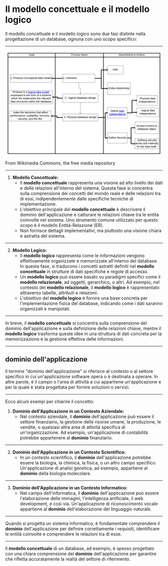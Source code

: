 # Il modello concettuale e il modello logico

Il modello concettuale e il modello logico sono due fasi distinte nella progettazione di un database, ognuna con uno scopo specifico:

---

![From Wikimedia Commons, the free media repository](Process_of_database_design_v2.png)

From Wikimedia Commons, the free media repository

---

1. **Modello Concettuale:**
   - Il **modello concettuale** rappresenta una visione ad alto livello dei dati e delle relazioni all'interno del sistema. Questa fase si concentra sulla comprensione dei concetti del mondo reale e delle relazioni tra di essi, indipendentemente dalle specifiche tecniche di implementazione.
   - L'obiettivo principale del **modello concettuale** è descrivere il dominio dell'applicazione e catturare le relazioni chiave tra le entità coinvolte nel sistema. Uno strumento comune utilizzato per questo scopo è il modello Entità-Relazione (ER).
   - Non fornisce dettagli implementativi, ma piuttosto una visione chiara e astratta del sistema.

---

2. **Modello Logico:**
   - Il **modello logico** rappresenta come le informazioni vengono effettivamente organizzate e memorizzate all'interno del database. In questa fase, si traducono i concetti astratti definiti nel **modello concettuale** in strutture di dati specifiche e regole di accesso.
   - Un **modello logico** può essere basato su paradigmi specifici come il **modello relazionale**, ad oggetti, gerarchico, o altri. Ad esempio, nel contesto del **modello relazionale**, il **modello logico** è rappresentato attraverso tabelle, attributi e relazioni.
   - L'obiettivo del **modello logico** è fornire una base concreta per l'implementazione fisica del database, indicando come i dati saranno organizzati e manipolati.

---

In breve, il **modello concettuale** si concentra sulla comprensione del dominio dell'applicazione e sulla definizione delle relazioni chiave, mentre il **modello logico** trasforma queste idee in una struttura di dati concreta per la memorizzazione e la gestione effettiva delle informazioni.

---

## dominio dell'applicazione

Il termine "dominio dell'applicazione" si riferisce al contesto o al settore specifico in cui un'applicazione software opera o è destinata a operare. In altre parole, è il campo o l'area di attività a cui appartiene un'applicazione e per la quale è stata progettata per fornire soluzioni o servizi.

---

Ecco alcuni esempi per chiarire il concetto:

1. **Dominio dell'Applicazione in un Contesto Aziendale:**
   - Nel contesto aziendale, il **dominio** dell'applicazione può essere il settore finanziario, la gestione delle risorse umane, la produzione, le vendite, o qualsiasi altra area di attività specifica di un'organizzazione. Ad esempio, un'applicazione di contabilità potrebbe appartenere al **dominio** finanziario.

---

2. **Dominio dell'Applicazione in un Contesto Scientifico:**
   - In un contesto scientifico, il **dominio** dell'applicazione potrebbe essere la biologia, la chimica, la fisica, o un altro campo specifico. Un'applicazione di analisi genetica, ad esempio, appartiene al **dominio** della biologia molecolare.

---

3. **Dominio dell'Applicazione in un Contesto Informatico:**
   - Nel campo dell'informatica, il **dominio** dell'applicazione può essere l'elaborazione delle immagini, l'intelligenza artificiale, il web development, e così via. Un'applicazione di riconoscimento vocale appartiene al **dominio** dell'elaborazione del linguaggio naturale.

---

Quando si progetta un sistema informatico, è fondamentale comprendere il **dominio** dell'applicazione per definire correttamente i requisiti, identificare le entità coinvolte e comprendere le relazioni tra di esse. 

---

Il **modello concettuale** di un database, ad esempio, è spesso progettato con una chiara comprensione del **dominio** dell'applicazione per garantire che rifletta accuratamente la realtà del settore di riferimento.
